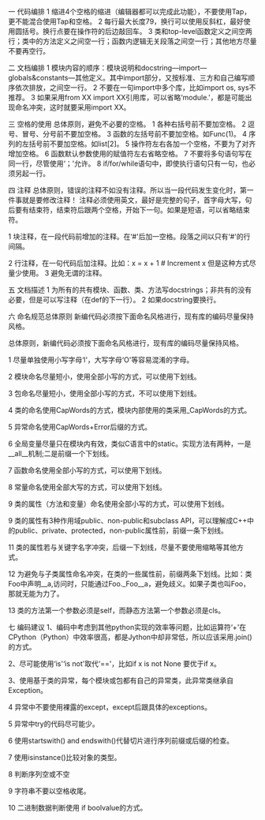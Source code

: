 一 代码编排
1 缩进4个空格的缩进（编辑器都可以完成此功能），不要使用Tap，更不能混合使用Tap和空格。 2 每行最大长度79，换行可以使用反斜杠，最好使用圆括号。换行点要在操作符的后边敲回车。 3 类和top-level函数定义之间空两行；类中的方法定义之间空一行；函数内逻辑无关段落之间空一行；其他地方尽量不要再空行。

二 文档编排
1 模块内容的顺序：模块说明和docstring—import—globals&constants—其他定义。其中import部分，又按标准、三方和自己编写顺序依次排放，之间空一行。 2 不要在一句import中多个库，比如import os, sys不推荐。 3 如果采用from XX import XX引用库，可以省略‘module.'，都是可能出现命名冲突，这时就要采用import XX。

三 空格的使用
总体原则，避免不必要的空格。 1 各种右括号前不要加空格。 2 逗号、冒号、分号前不要加空格。 3 函数的左括号前不要加空格。如Func(1)。 4 序列的左括号前不要加空格。如list[2]。 5 操作符左右各加一个空格，不要为了对齐增加空格。 6 函数默认参数使用的赋值符左右省略空格。 7 不要将多句语句写在同一行，尽管使用‘；'允许。 8 if/for/while语句中，即使执行语句只有一句，也必须另起一行。

四 注释
总体原则，错误的注释不如没有注释。所以当一段代码发生变化时，第一件事就是要修改注释！ 注释必须使用英文，最好是完整的句子，首字母大写，句后要有结束符，结束符后跟两个空格，开始下一句。如果是短语，可以省略结束符。

1 块注释，在一段代码前增加的注释。在‘#'后加一空格。段落之间以只有‘#'的行间隔。

2 行注释，在一句代码后加注释。比如：x = x + 1 # Increment x 但是这种方式尽量少使用。 3 避免无谓的注释。

五 文档描述
1 为所有的共有模块、函数、类、方法写docstrings；非共有的没有必要，但是可以写注释（在def的下一行）。 2 如果docstring要换行。

六 命名规范总体原则
新编代码必须按下面命名风格进行，现有库的编码尽量保持风格。

总体原则，新编代码必须按下面命名风格进行，现有库的编码尽量保持风格。

1 尽量单独使用小写字母‘l'，大写字母‘O'等容易混淆的字母。

2 模块命名尽量短小，使用全部小写的方式，可以使用下划线。

3 包命名尽量短小，使用全部小写的方式，不可以使用下划线。

4 类的命名使用CapWords的方式，模块内部使用的类采用_CapWords的方式。

5 异常命名使用CapWords+Error后缀的方式。

6 全局变量尽量只在模块内有效，类似C语言中的static。实现方法有两种，一是__all__机制;二是前缀一个下划线。

7 函数命名使用全部小写的方式，可以使用下划线。

8 常量命名使用全部大写的方式，可以使用下划线。

9 类的属性（方法和变量）命名使用全部小写的方式，可以使用下划线。

9 类的属性有3种作用域public、non-public和subclass API，可以理解成C++中的public、private、protected，non-public属性前，前缀一条下划线。

11 类的属性若与关键字名字冲突，后缀一下划线，尽量不要使用缩略等其他方式。

12 为避免与子类属性命名冲突，在类的一些属性前，前缀两条下划线。比如：类Foo中声明__a,访问时，只能通过Foo._Foo__a，避免歧义。如果子类也叫Foo，那就无能为力了。

13 类的方法第一个参数必须是self，而静态方法第一个参数必须是cls。

七 编码建议
1、编码中考虑到其他python实现的效率等问题，比如运算符‘+'在CPython（Python）中效率很高，都是Jython中却非常低，所以应该采用.join()的方式。

2、尽可能使用‘is'‘is not'取代‘=='，比如if x is not None 要优于if x。

3、使用基于类的异常，每个模块或包都有自己的异常类，此异常类继承自Exception。

4 异常中不要使用裸露的except，except后跟具体的exceptions。

5 异常中try的代码尽可能少。

6 使用startswith() and endswith()代替切片进行序列前缀或后缀的检查。

7 使用isinstance()比较对象的类型。

8 判断序列空或不空

9 字符串不要以空格收尾。

10 二进制数据判断使用 if boolvalue的方式。